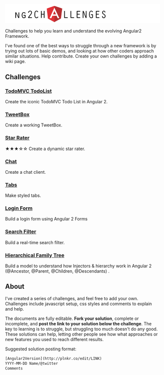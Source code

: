 ![ngChallenges](ng2Challenges.png?raw=true)

Challenges to help you learn and understand the evolving Angular2 Framework.

I've found one of the best ways to struggle through a new framework is by trying out lots of basic demos, and looking at how other coders approach similar situations. Help contribute. Create your own challenges by adding a wiki page.

## Challenges

### [TodoMVC TodoList](https://github.com/ShMcK/ng2Challenges/wiki/TodoMVC)
Create the iconic TodoMVC Todo List in Angular 2.

### [TweetBox](https://github.com/ShMcK/ng2Challenges/wiki/TweetBox)
Create a working TweetBox.

### [Star Rater](https://github.com/ShMcK/ng2Challenges/wiki/Star-Rater)
★★★☆☆
Create a dynamic star rater.

### [Chat](https://github.com/ShMcK/ng2Challenges/wiki/Chat)
Create a chat client. 

### [Tabs](https://github.com/ShMcK/ng2Challenges/wiki/Tabs)
Make styled tabs.

### [Login Form](https://github.com/ShMcK/ng2Challenges/wiki/Login-Form)
Build a login form using Angular 2 Forms

### [Search Filter](https://github.com/ShMcK/ng2Challenges/wiki/Search-Filter)
Build a real-time search filter.

### [Hierarchical Family Tree](https://github.com/ShMcK/ng2Challenges/wiki/Hierarchical-Family-Tree)
Build a model to understand how Injectors & hierarchy work in Angular 2 (@Ancestor, @Parent, @Children, @Descendants) .

## About
I've created a series of challenges, and feel free to add your own. Challenges include javascript setup, css styles and comments to explain and help.

The documents are fully editable. **Fork your solution**, complete or incomplete, and **post the link to your solution below the challenge**. The key to learning is to struggle, but struggling too much doesn't do any good. These solutions can help, letting other people see how what approaches or new features you used to reach different results.

Suggested solution posting format:
```
[Angular2Version](http://plnkr.co/edit/LINK)
YYYY-MM-DD Name/@twitter
Comments
```
